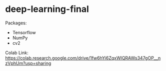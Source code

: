 # deep-learning-final

Packages:
* Tensorflow
* NumPy
* cv2

Colab Link:
https://colab.research.google.com/drive/1fw6hYi6ZqxWlQRAWs347gOP__nzVphUm?usp=sharing
